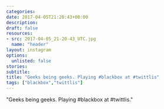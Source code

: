 ```yaml
---
categories:
date: 2017-04-05T21:20:43+00:00
description:
draft: false
resources:
- src: 2017-04-05_21-20-43_UTC.jpg
  name: "header"
layout: instagram
options:
  unlisted: false
stories:
subtitle:
title: "Geeks being geeks. Playing #blackbox at #twittlis"
tags: ["blackbox","twittlis"]
---
```


"Geeks being geeks. Playing #blackbox at #twittlis."

